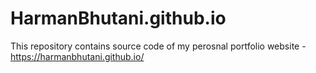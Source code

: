 # HarmanBhutani.github.io
This repository contains source code of my perosnal portfolio website - https://harmanbhutani.github.io/
